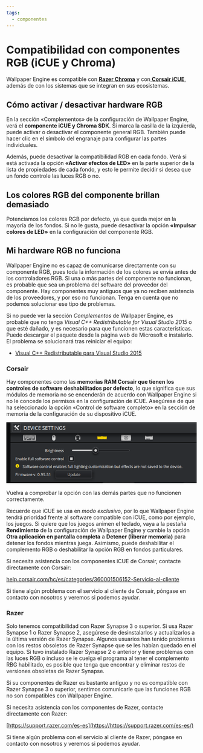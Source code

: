 ```yaml
---
tags:
  - componentes
---
```


# Compatibilidad con componentes RGB (iCUE y Chroma)

Wallpaper Engine es compatible con [**Razer Chroma**](https://www.razer.com/chroma) y con[ **Corsair iCUE**](https://www.corsair.com/icue), además de con los sistemas que se integran en sus ecosistemas.

## Cómo activar / desactivar hardware RGB

En la sección «Complementos» de la configuración de Wallpaper Engine, verá el **componente iCUE y Chroma SDK**. Si marca la casilla de la izquierda, puede activar o desactivar el componente general RGB. También puede hacer clic en el símbolo del engranaje para configurar las partes individuales.

Además, puede desactivar la compatibilidad RGB en cada fondo. Verá si está activada la opción **«Activar efectos de LED»** en la parte superior de la lista de propiedades de cada fondo, y esto le permite decidir si desea que un fondo controle las luces RGB o no.

## Los colores RGB del componente brillan demasiado

Potenciamos los colores RGB por defecto, ya que queda mejor en la mayoría de los fondos. Si no le gusta, puede desactivar la opción **«Impulsar colores de LED»** en la configuración del componente RGB.

## Mi hardware RGB no funciona

Wallpaper Engine no es capaz de comunicarse directamente con su componente RGB, pues toda la información de los colores se envía antes de los controladores RGB. Si una o más partes del componente no funcionan, es probable que sea un problema del software del proveedor del componente. Hay componentes muy antiguos que ya no reciben asistencia de los proveedores, y por eso no funcionan. Tenga en cuenta que no podemos solucionar ese tipo de problemas.

Si no puede ver la sección *Complementos* de Wallpaper Engine, es probable que no tenga *Visual C++ Redistributable for Visual Studio 2015* o que esté dañado, y es necesario para que funcionen estas características. Puede descargar el paquete desde la página web de Microsoft e instalarlo. El problema se solucionará tras reiniciar el equipo:

* [Visual C++ Redistributable para Visual Studio 2015](https://www.microsoft.com/es-es/download/details.aspx?id=48145)

### Corsair

Hay componentes como las **memorias RAM Corsair que tienen los controles de software deshabilitados por defecto**, lo que significa que sus módulos de memoria no se encenderán de acuerdo con Wallpaper Engine si no le concede los permisos en la configuración de iCUE. Asegúrese de que ha seleccionado la opción «Control de software completo» en la sección de memoria de la configuración de su dispositivo iCUE.

![Habilitar control de software completo en iCUE](./icue.png)

Vuelva a comprobar la opción con las demás partes que no funcionen correctamente.

Recuerde que iCUE se usa en *modo exclusivo*, por lo que Wallpaper Engine tendrá prioridad frente al software compatible con iCUE, como por ejemplo, los juegos. Si quiere que los juegos animen el teclado, vaya a la pestaña **Rendimiento** de la configuración de Wallpaper Engine y cambie la opción **Otra aplicación en pantalla completa** a **Detener (liberar memoria)** para detener los fondos mientras juega. Asimismo, puede deshabilitar el complemento RGB o deshabilitar la opción RGB en fondos particulares.

Si necesita asistencia con los componentes iCUE de Corsair, contacte directamente con Corsair:

[help.corsair.com/hc/es/categories/360001506152-Servicio-al-cliente](https://help.corsair.com/hc/es/categories/360001506152-Servicio-al-cliente/)

Si tiene algún problema con el servicio al cliente de Corsair, póngase en contacto con nosotros y veremos si podemos ayudar.

### Razer
Solo tenemos compatibilidad con Razer Synapse 3 o superior. Si usa Razer Synapse 1 o Razer Synapse 2, asegúrese de desinstalarlos y actualizarlos a la última versión de Razer Synapse. Algunos usuarios han tenido problemas con los restos obsoletos de Razer Synapse que se les habían quedado en el equipo. Si tuvo instalado Razer Synapse 2 o anterior y tiene problemas con las luces RGB o incluso se le cuelga el programa al tener el complemento RBG habilitado, es posible que tenga que encontrar y eliminar restos de versiones obsoletas de Razer Synapse.

Si su componentes de Razer es bastante antiguo y no es compatible con Razer Synapse 3 o superior, sentimos comunicarle que las funciones RGB no son compatibles con Wallpaper Engine.

Si necesita asistencia con los componentes de Razer, contacte directamente con Razer:

[https://support.razer.com/es-es](https://https://support.razer.com/es-es/)

Si tiene algún problema con el servicio al cliente de Razer, póngase en contacto con nosotros y veremos si podemos ayudar.
